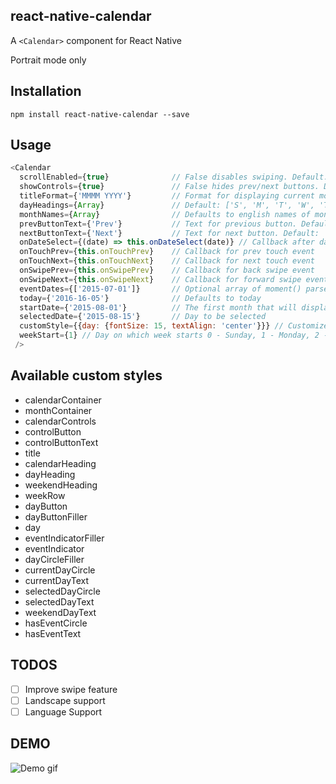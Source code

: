 ## react-native-calendar

A `<Calendar>` component for React Native

Portrait mode only

## Installation

`npm install react-native-calendar --save`

## Usage
```javascript
<Calendar
  scrollEnabled={true}              // False disables swiping. Default: True
  showControls={true}               // False hides prev/next buttons. Default: False
  titleFormat={'MMMM YYYY'}         // Format for displaying current month. Default: 'MMMM YYYY'
  dayHeadings={Array}               // Default: ['S', 'M', 'T', 'W', 'T', 'F', 'S']
  monthNames={Array}                // Defaults to english names of months
  prevButtonText={'Prev'}           // Text for previous button. Default: 'Prev'
  nextButtonText={'Next'}           // Text for next button. Default: 'Next'
  onDateSelect={(date) => this.onDateSelect(date)} // Callback after date selection
  onTouchPrev={this.onTouchPrev}    // Callback for prev touch event
  onTouchNext={this.onTouchNext}    // Callback for next touch event
  onSwipePrev={this.onSwipePrev}    // Callback for back swipe event
  onSwipeNext={this.onSwipeNext}    // Callback for forward swipe event
  eventDates={['2015-07-01']}       // Optional array of moment() parseable dates that will show an event indicator
  today={'2016-16-05'}              // Defaults to today
  startDate={'2015-08-01'}          // The first month that will display. Default: current month
  selectedDate={'2015-08-15'}       // Day to be selected
  customStyle={{day: {fontSize: 15, textAlign: 'center'}}} // Customize any pre-defined styles
  weekStart={1} // Day on which week starts 0 - Sunday, 1 - Monday, 2 - Tuesday, etc, Default: 1
 />
```

## Available custom styles

- calendarContainer
- monthContainer
- calendarControls
- controlButton
- controlButtonText
- title
- calendarHeading
- dayHeading
- weekendHeading
- weekRow
- dayButton
- dayButtonFiller
- day
- eventIndicatorFiller
- eventIndicator
- dayCircleFiller
- currentDayCircle
- currentDayText
- selectedDayCircle
- selectedDayText
- weekendDayText  
- hasEventCircle
- hasEventText


## TODOS

- [ ] Improve swipe feature
- [ ] Landscape support
- [ ] Language Support

## DEMO
![Demo gif](https://github.com/christopherdro/react-native-calendar-swiper/blob/master/demo.gif)
